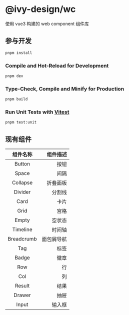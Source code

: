 # @ivy-design/wc

使用 vue3 构建的 web component 组件库

## 参与开发

```sh
pnpm install
```

### Compile and Hot-Reload for Development

```sh
pnpm dev
```

### Type-Check, Compile and Minify for Production

```sh
pnpm build
```

### Run Unit Tests with [Vitest](https://vitest.dev/)

```sh
pnpm test:unit
```

## 现有组件

|    组件名称    |  组件描述 |
|:----------:|------:|
|   Button   |    按钮 |
|   Space    |    间隔 |
|  Collapse  |  折叠面板 |
|  Divider   |   分割线 |
|    Card    |    卡片 |
|    Grid    |    宫格 |
|   Empty    |   空状态 |
|  Timeline  |   时间轴 |
| Breadcrumb | 面包屑导航 |
|    Tag     |    标签 |
|   Badge    |    徽章 |
|    Row     |     行 |
|    Col     |     列 |
|   Result   |    结果 |
|   Drawer   |    抽屉 |
|   Input    |   输入框 |
